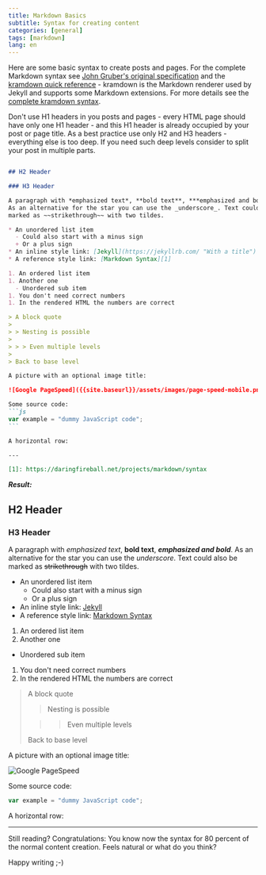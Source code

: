 ```yaml
---
title: Markdown Basics
subtitle: Syntax for creating content
categories: [general]
tags: [markdown]
lang: en
---
```


Here are some basic syntax to create posts and pages. For the complete Markdown syntax see [John Gruber's original specification](http://daringfireball.net/projects/markdown/) and the [kramdown quick reference](https://kramdown.gettalong.org/quickref.html) - kramdown is the Markdown renderer used by Jekyll and supports some Markdown extensions. For more details see the [complete kramdown syntax](https://kramdown.gettalong.org/syntax.html).

Don't use H1 headers in you posts and pages - every HTML page should have only one H1 header - and this H1 header is already occupied by your post or page title. As a best practice use only H2 and H3 headers - everything else is too deep. If you need such deep levels consider to split your post in multiple parts.

``````md

## H2 Header

### H3 Header

A paragraph with *emphasized text*, **bold text**, ***emphasized and bold***.
As an alternative for the star you can use the _underscore_. Text could also be
marked as ~~strikethrough~~ with two tildes.

* An unordered list item
  - Could also start with a minus sign
  + Or a plus sign
* An inline style link: [Jekyll](https://jekyllrb.com/ "With a title")  
* A reference style link: [Markdown Syntax][1]

1. An ordered list item
1. Another one
  - Unordered sub item
1. You don't need correct numbers
1. In the rendered HTML the numbers are correct

> A block quote
>
> > Nesting is possible
>
> > > Even multiple levels
>
> Back to base level

A picture with an optional image title:

![Google PageSpeed]({{site.baseurl}}/assets/images/page-speed-mobile.png "Image title")

Some source code:
```js
var example = "dummy JavaScript code";
```

A horizontal row:

---

[1]: https://daringfireball.net/projects/markdown/syntax

``````

***Result:***

## H2 Header

### H3 Header

A paragraph with *emphasized text*, **bold text**, ***emphasized and bold***.
As an alternative for the star you can use the _underscore_. Text could also be
marked as ~~strikethrough~~ with two tildes.

* An unordered list item
  - Could also start with a minus sign
  + Or a plus sign
* An inline style link: [Jekyll](https://jekyllrb.com/ "With a title")  
* A reference style link: [Markdown Syntax][1]

1. An ordered list item
1. Another one
  - Unordered sub item
1. You don't need correct numbers
1. In the rendered HTML the numbers are correct

> A block quote
>
> > Nesting is possible
>
> > > Even multiple levels
>
> Back to base level

A picture with an optional image title:

![Google PageSpeed]({{site.baseurl}}/assets/images/page-speed-mobile.png "Image title")

Some source code:
```js
var example = "dummy JavaScript code";
```

A horizontal row:

---

[1]: https://daringfireball.net/projects/markdown/syntax

Still reading? Congratulations: You know now the syntax for 80 percent of the normal content creation. Feels natural or what do you think?

Happy writing ;-)
